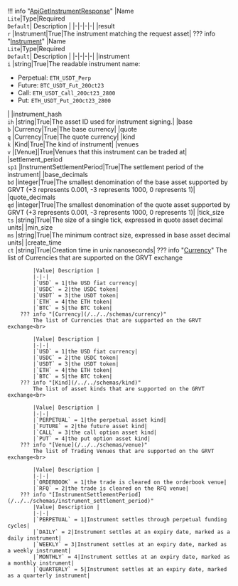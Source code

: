 !!! info "[ApiGetInstrumentResponse](/../../schemas/api_get_instrument_response)"
    |Name<br>`Lite`|Type|Required<br>`Default`| Description |
    |-|-|-|-|
    |result<br>`r` |Instrument|True|The instrument matching the request asset|
    ??? info "[Instrument](/../../schemas/instrument)"
        |Name<br>`Lite`|Type|Required<br>`Default`| Description |
        |-|-|-|-|
        |instrument<br>`i` |string|True|The readable instrument name:<ul><li>Perpetual: `ETH_USDT_Perp`</li><li>Future: `BTC_USDT_Fut_20Oct23`</li><li>Call: `ETH_USDT_Call_20Oct23_2800`</li><li>Put: `ETH_USDT_Put_20Oct23_2800`</li></ul>|
        |instrument_hash<br>`ih` |string|True|The asset ID used for instrument signing.|
        |base<br>`b` |Currency|True|The base currency|
        |quote<br>`q` |Currency|True|The quote currency|
        |kind<br>`k` |Kind|True|The kind of instrument|
        |venues<br>`v` |[Venue]|True|Venues that this instrument can be traded at|
        |settlement_period<br>`sp1` |InstrumentSettlementPeriod|True|The settlement period of the instrument|
        |base_decimals<br>`bd` |integer|True|The smallest denomination of the base asset supported by GRVT (+3 represents 0.001, -3 represents 1000, 0 represents 1)|
        |quote_decimals<br>`qd` |integer|True|The smallest denomination of the quote asset supported by GRVT (+3 represents 0.001, -3 represents 1000, 0 represents 1)|
        |tick_size<br>`ts` |string|True|The size of a single tick, expressed in quote asset decimal units|
        |min_size<br>`ms` |string|True|The minimum contract size, expressed in base asset decimal units|
        |create_time<br>`ct` |string|True|Creation time in unix nanoseconds|
        ??? info "[Currency](/../../schemas/currency)"
            The list of Currencies that are supported on the GRVT exchange<br>

            |Value| Description |
            |-|-|
            |`USD` = 1|the USD fiat currency|
            |`USDC` = 2|the USDC token|
            |`USDT` = 3|the USDT token|
            |`ETH` = 4|the ETH token|
            |`BTC` = 5|the BTC token|
        ??? info "[Currency](/../../schemas/currency)"
            The list of Currencies that are supported on the GRVT exchange<br>

            |Value| Description |
            |-|-|
            |`USD` = 1|the USD fiat currency|
            |`USDC` = 2|the USDC token|
            |`USDT` = 3|the USDT token|
            |`ETH` = 4|the ETH token|
            |`BTC` = 5|the BTC token|
        ??? info "[Kind](/../../schemas/kind)"
            The list of asset kinds that are supported on the GRVT exchange<br>

            |Value| Description |
            |-|-|
            |`PERPETUAL` = 1|the perpetual asset kind|
            |`FUTURE` = 2|the future asset kind|
            |`CALL` = 3|the call option asset kind|
            |`PUT` = 4|the put option asset kind|
        ??? info "[Venue](/../../schemas/venue)"
            The list of Trading Venues that are supported on the GRVT exchange<br>

            |Value| Description |
            |-|-|
            |`ORDERBOOK` = 1|the trade is cleared on the orderbook venue|
            |`RFQ` = 2|the trade is cleared on the RFQ venue|
        ??? info "[InstrumentSettlementPeriod](/../../schemas/instrument_settlement_period)"
            |Value| Description |
            |-|-|
            |`PERPETUAL` = 1|Instrument settles through perpetual funding cycles|
            |`DAILY` = 2|Instrument settles at an expiry date, marked as a daily instrument|
            |`WEEKLY` = 3|Instrument settles at an expiry date, marked as a weekly instrument|
            |`MONTHLY` = 4|Instrument settles at an expiry date, marked as a monthly instrument|
            |`QUARTERLY` = 5|Instrument settles at an expiry date, marked as a quarterly instrument|

